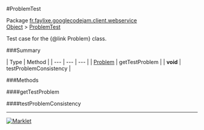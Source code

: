 #ProblemTest

Package [fr.faylixe.googlecodejam.client.webservice](README.md)<br>
[Object](../../../../java/langObject.md) > [ProblemTest](ProblemTest.md)

Test case for the {@link Problem} class.

###Summary


| Type | Method |
| --- | --- | --- |
| [Problem](Problem.md) | getTestProblem |
| **void** | testProblemConsistency |

###Methods

####getTestProblem


####testProblemConsistency


---
[![Marklet](https://img.shields.io/badge/Generated%20by-Marklet-green.svg)](https://github.com/Faylixe/marklet)